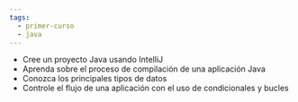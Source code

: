 ```yaml
---
tags:
  - primer-curso
  - java
---
```

- Cree un proyecto Java usando IntelliJ 
- Aprenda sobre el proceso de compilación de una aplicación Java 
- Conozca los principales tipos de datos 
- Controle el flujo de una aplicación con el uso de condicionales y bucles

